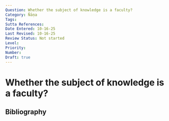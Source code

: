 ```yaml
---
Question: Whether the subject of knowledge is a faculty?
Category: Ñāṇa
Tags: 
Sutta References: 
Date Entered: 10-16-25
Last Revised: 10-16-25
Review Status: Not started
Level: 
Priority: 
Number: 
Draft: true
---
```


# Whether the subject of knowledge is a faculty?

## Bibliography

<!-- 

Notes:



-->
